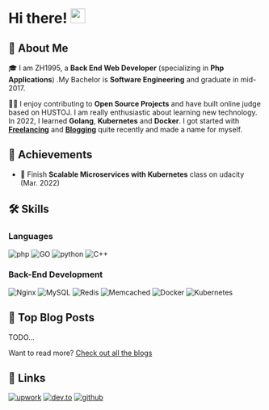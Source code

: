 # Hi there! <img src="https://media.giphy.com/media/hvRJCLFzcasrR4ia7z/giphy.gif" width="29px">

## 🚀 About Me

🎓 I am ZH1995, a **Back End Web Developer** (specializing in **Php Applications**) .My Bachelor is **Software Engineering** and graduate in mid-2017.

👨‍💻 I enjoy contributing to **Open Source Projects** and have built online judge based on HUSTOJ. I am really enthusiastic about learning new technology. In 2022, I learned **Golang**, **Kubernetes** and **Docker**. I got started with [**Freelancing**](https://www.upwork.com/freelancers/~0199917cd364db77e2) and [**Blogging**](https://dev.to/zh1995) quite recently and made a name for myself.

## 🏅 Achievements

-   📝 Finish **Scalable Microservices with Kubernetes** class on udacity (Mar. 2022)

## 🛠️ Skills

### Languages

![php](https://img.shields.io/badge/PHP-3178C6?style=for-the-badge&logo=PHP&logoColor=white)
![GO](https://img.shields.io/badge/Go-323330?style=for-the-badge&logo=Go&logoColor=F7DF1E)
![python](https://img.shields.io/badge/Python-3776AB?style=for-the-badge&logo=python&logoColor=white)
![C++](https://img.shields.io/badge/C++-28B6F6?style=for-the-badge&logo=C++&logoColor=white)

### Back-End Development

![Nginx](https://img.shields.io/badge/Nginx-000000?style=for-the-badge&logo=Nginx&logoColor=FFFFFF)
![MySQL](https://img.shields.io/badge/MySQL-20232A?style=for-the-badge&logo=MySQL&logoColor=61DAFB)
![Redis](https://img.shields.io/badge/Redis-593D88?style=for-the-badge&logo=Redis&logoColor=white)
![Memcached](https://img.shields.io/badge/Memcached-CA4245?style=for-the-badge&logo=Memcached&logoColor=white)
![Docker](https://img.shields.io/badge/Docker-0081CB?style=for-the-badge&logo=Docker&logoColor=white)
![Kubernetes](https://img.shields.io/badge/Kubernetes-4285F4?style=for-the-badge&logo=Kubernetes&logoColor=white)

## 📝 Top Blog Posts

TODO...

Want to read more? [Check out all the blogs](https://zh1995.netlify.app/)


## 🔗 Links

[![upwork](https://img.shields.io/badge/Upwork-6FDA44?style=for-the-badge&logo=Upwork&logoColor=white)](https://www.upwork.com/freelancers/~0199917cd364db77e2)
[![dev.to](https://img.shields.io/badge/Dev.to-0A0A0A?style=for-the-badge&logo=DevdotTo&logoColor=white)](https://dev.to/ZH1995)
[![github](https://img.shields.io/badge/GitHub-000000?style=for-the-badge&logo=GitHub&logoColor=white)](https://github.com/ZH1995)
